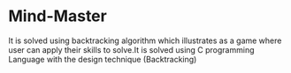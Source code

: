 # Mind-Master
It is solved using backtracking algorithm which illustrates as a game where user can apply their skills to solve.It is solved using C programming Language with the design technique (Backtracking)
